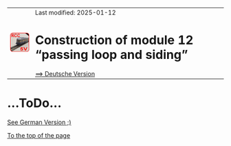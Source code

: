 <table><tr><td><img src="./images/RCC5V_Logo_96.png"></img></td><td>
Last modified: 2025-01-12 <a name="up"></a><br>   
<h1>Construction of module 12 “passing loop and siding”</h1>
<a href="LIESMICH.md">==> Deutsche Version</a>&nbsp; &nbsp; &nbsp; 
</td></tr></table>   

# ...ToDo...

<a href="LIESMICH.md">See German Version ;)</a>   

[To the top of the page](#up)   
<a name="x20"></a>   
